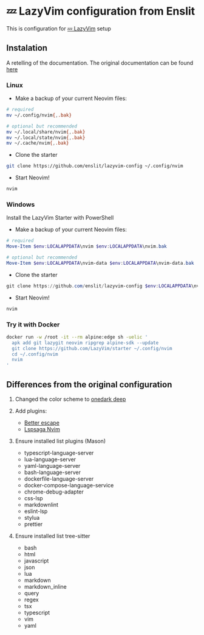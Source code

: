 # 💤 LazyVim configuration from Enslit

This is configuration for [💤 LazyVim](https://www.lazyvim.org/) setup

## Instalation

A retelling of the documentation. The original documentation can be found [here](<(https://www.lazyvim.org/installation)>)

### Linux

-   Make a backup of your current Neovim files:

```bash
# required
mv ~/.config/nvim{,.bak}

# optional but recommended
mv ~/.local/share/nvim{,.bak}
mv ~/.local/state/nvim{,.bak}
mv ~/.cache/nvim{,.bak}
```

-   Clone the starter

```bash
git clone https://github.com/enslit/lazyvim-config ~/.config/nvim
```

-   Start Neovim!

```bash
nvim
```

### Windows

Install the LazyVim Starter with PowerShell

-   Make a backup of your current Neovim files:

```powershell
# required
Move-Item $env:LOCALAPPDATA\nvim $env:LOCALAPPDATA\nvim.bak

# optional but recommended
Move-Item $env:LOCALAPPDATA\nvim-data $env:LOCALAPPDATA\nvim-data.bak
```

-   Clone the starter

```powershell
git clone https://github.com/enslit/lazyvim-config $env:LOCALAPPDATA\nvim
```

-   Start Neovim!

```powershell
nvim
```

### Try it with Docker

```bash
docker run -w /root -it --rm alpine:edge sh -uelic '
  apk add git lazygit neovim ripgrep alpine-sdk --update
  git clone https://github.com/LazyVim/starter ~/.config/nvim
  cd ~/.config/nvim
  nvim
'
```

## Differences from the original configuration

1. Changed the color scheme to [onedark deep](https://github.com/navarasu/onedark.nvim)

1. Add plugins:

    - [Better escape](https://github.com/max397574/better-escape.nvim)
    - [Lspsaga Nvim](https://nvimdev.github.io/lspsaga/)

1. Ensure installed list plugins (Mason)

    - typescript-language-server
    - lua-language-server
    - yaml-language-server
    - bash-language-server
    - dockerfile-language-server
    - docker-compose-language-service
    - chrome-debug-adapter
    - css-lsp
    - markdownlint
    - eslint-lsp
    - stylua
    - prettier

1. Ensure installed list tree-sitter
    - bash
    - html
    - javascript
    - json
    - lua
    - markdown
    - markdown_inline
    - query
    - regex
    - tsx
    - typescript
    - vim
    - yaml
